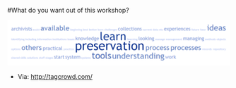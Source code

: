 #What do you want out of this workshop?

![image](src/images/workshop-goals-wordcloud.png)

* Via: http://tagcrowd.com/